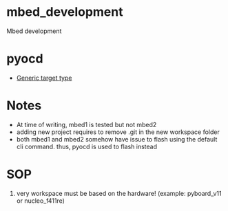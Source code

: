 # mbed_development
Mbed development

# pyocd
- [Generic target type](https://pyocd.io/docs/target_support.html#generic_target_type)

# Notes
- At time of writing, mbed1 is tested but not mbed2
- adding new project requires to remove .git in the new workspace folder
- both mbed1 and mbed2 somehow have issue to flash using the default cli command. thus, pyocd is used to flash instead

# SOP
1. very workspace must be based on the hardware! (example: pyboard_v11 or nucleo_f411re)